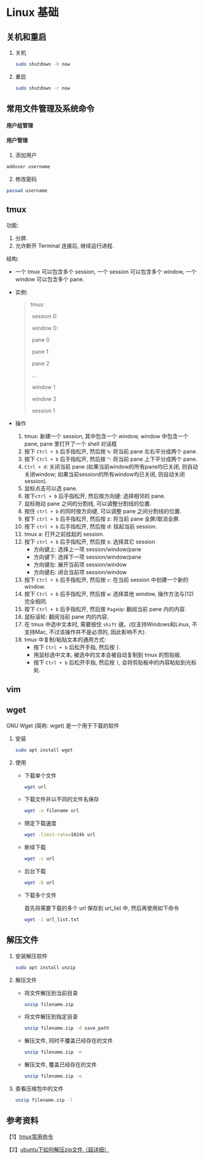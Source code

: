 # Linux 基础

## 关机和重启
1. 关机

    ```bash
    sudo shutdown -h now
    ```

2. 重启

    ```bash
    sudo shutdown -r now
    ```

## 常用文件管理及系统命令



#### 用户组管理



#### 用户管理

1. 添加用户

```bash
adduser username
```

2. 修改密码

```bash
passwd username
```



## tmux

功能: 

1.   分屏.
2.   允许断开 Terminal 连接后, 继续运行进程.

结构: 

*   一个 tmux 可以包含多个 session, 一个 session 可以包含多个 window, 一个 window 可以包含多个 pane.

*   实例:

    >   tmux: 
    >
    >   ​	session 0:
    >
    >   ​		window 0:
    >
    >   ​			pane 0
    >
    >   ​			pane 1
    >
    >   ​			pane 2
    >
    >   ​			...
    >
    >   ​		window 1
    >
    >   ​		window 2
    >
    >   ​	session 1

*   操作

    1.   tmux: 新建一个 session, 其中包含一个 window, window 中包含一个 pane, pane 里打开了一个 shell 对话框
    2.   按下 `Ctrl + b` 后手指松开, 然后按 `%`: 将当前 pane 左右平分成两个 pane.
    3.   按下 `Ctrl + b` 后手指松开, 然后按 `"`: 将当前 pane 上下平分成两个 pane.
    4.   `Ctrl + d`: 关闭当前 pane (如果当前window的所有pane均已关闭, 则自动关闭window; 如果当前session的所有window均已关闭, 则自动关闭session).
    5.   鼠标点击可以选 pane.
    6.   按下`ctrl + b` 后手指松开, 然后按方向键: 选择相邻的 pane.
    7.   鼠标拖动 pane 之间的分割线, 可以调整分割线的位置.
    8.   按住 `ctrl + b` 的同时按方向键, 可以调整 pane 之间分割线的位置.
    9.   按下 `ctrl + b` 后手指松开, 然后按 z: 将当前 pane 全屏/取消全屏.
    10.   按下 `ctrl + b` 后手指松开, 然后按 d: 挂起当前 session.
    11.   tmux a: 打开之前挂起的 session.
    12.   按下 `ctrl + b` 后手指松开, 然后按 s: 选择其它 session
          *    方向键上: 选择上一项 session/window/pane
          *    方向键下: 选择下一项 session/window/pane
          *    方向键左: 展开当前项 session/window
          *    方向键右: 闭合当前项 session/window
    13.   按下 `Ctrl + b` 后手指松开, 然后按 `c`: 在当前 session 中创建一个新的 window.
    14.   按下 `Ctrl + b` 后手指松开, 然后按 `w`: 选择其他 window, 操作方法与(12) 完全相同.
    15.   按下 `Ctrl + b` 后手指松开, 然后按 `PageUp`: 翻阅当前 pane 内的内容.
    16.   鼠标滚轮: 翻阅当前 pane 内的内容.
    17.   在 tmux 中选中文本时, 需要按住 `shift` 键。(仅支持Windows和Linux, 不支持Mac, 不过该操作并不是必须的, 因此影响不大).
    18.   tmux 中复制/粘贴文本的通用方式: 
          *   按下 `Ctrl + b` 后松开手指, 然后按 `[`.
          *   用鼠标选中文本, 被选中的文本会被自动复制到 tmux 的剪贴板.
          *   按下 `Ctrl + b` 后松开手指, 然后按 `]`, 会将剪贴板中的内容粘贴到光标处.



## vim



## wget
GNU Wget (简称: wget) 是一个用于下载的软件

1.   安装

     ```bash
     sudo apt install wget
     ```

2.   使用

     *   下载单个文件

         ```bash
         wget url
         ```

     *   下载文件并以不同的文件名保存

         ```bash
         wget -o filename url
         ```

     *   限定下载速度

         ```bash
         wget -limit-rate=1024k url
         ```

     *   断续下载

         ```bash
         wget -c url
         ```

     *   后台下载

         ```bash
         wget -b url
         ```

     *   下载多个文件

         首先将需要下载的多个 url 保存到 url_list 中, 然后再使用如下命令

         ```bash
         wget -i url_list.txt
         ```




## 解压文件

1.   安装解压软件

     ```bash
     sudo apt install unzip
     ```

2.   解压文件

     *   将文件解压到当前目录

         ```bash
         unzip filename.zip
         ```

     *   将文件解压到指定目录

         ```bash
         unzip filename.zip -d save_path
         ```

     *   解压文件, 同时不覆盖已经存在的文件

         ```bash
         unzip filename.zip -n
         ```

     *   解压文件, 覆盖已经存在的文件

         ```bash
         unzip filename.zip -o
         ```

3.   查看压缩包中的文件

     ```bash
     unzip filename.zip -l
     ```



## 参考资料

【1】[tmux常用命令](https://www.cnblogs.com/lizhang4/p/7325086.html)

【2】[ubuntu下如何解压zip文件（超详细）](https://www.cnblogs.com/cy0628/p/13903990.html)